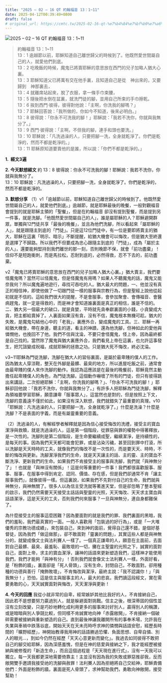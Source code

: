 ```yaml
---
title: "2025 – 02 – 16 QT 約翰福音 13：1~11"
date: 2025-04-12T00:39:49+0800
draft: false
# original_url: https://cmtc.tw/2025-02-16-qt-%e7%b4%84%e7%bf%b0%e7%a6%8f%e9%9f%b3-13%ef%bc%9a111
---
```


![2025 – 02 – 16 QT 約翰福音 13：1\~11](/images/qt.jpg  "2025 – 02 – 16 QT 約翰福音 13：1\~11")

> 約翰福音 13：1\~11  
> 13：1 逾越節以前，耶穌知道自己離世歸父的時候到了。他既然愛世間屬自己的人，就愛他們到底。  
> 13：2 吃晚飯的時候，魔鬼已將賣耶穌的意思放在西門的兒子加略人猶大心裏。  
> 13：3 耶穌知道父已將萬有交在他手裏，且知道自己是從　神出來的，又要歸到　神那裏去，  
> 13：4 就離席站起來，脫了衣服，拿一條手巾束腰，  
> 13：5 隨後把水倒在盆裏，就洗門徒的腳，並用自己所束的手巾擦乾。  
> 13：6 挨到西門‧彼得，彼得對他說：「主啊，你洗我的腳嗎？」  
> 13：7 耶穌回答說：「我所做的，你如今不知道，後來必明白。」  
> 13：8 彼得說：「你永不可洗我的腳！」耶穌說：「我若不洗你，你就與我無分了。」  
> 13：9 西門‧彼得說：「主啊，不但我的腳，連手和頭也要洗。」  
> 13：10 耶穌說：「凡洗過澡的人，只要把腳一洗，全身就乾淨了。你們是乾淨的，然而不都是乾淨的。」  
> 13：11 耶穌原知道要賣他的是誰，所以說：「你們不都是乾淨的。」

**1.  經文3遍**

**2. 今天默想經文**
約 13：8 彼得說：你永不可洗我的腳！耶穌說：我若不洗你，你就與我無分了。  
13：10 耶穌說：凡洗過澡的人，只要把腳一洗，全身就乾淨了。你們是乾淨的，然而不都是乾淨的。

**3. 默想分享**
（1）v1「逾越節以前，耶穌知道自己離世歸父的時候到了。他既然愛世間屬自己的人，就愛他們到底。」逾越節，就是耶穌最後的晚餐，一般對觀福音會提到的就是耶穌主領的「聖餐」，但是在約翰福音 卻沒有提到聖餐，而是提到另一件事，就是洗腳。「他既然愛世間屬自己的人」，誰是屬耶穌的人？耶穌避開群眾，單獨與12門徒共享「最後的晚餐」，並且為他們洗腳，所以看起來「屬耶穌的人」，就是跟隨主到底的「門徒」。只是這12位門徒中，有一位是要即將賣主的猶大，耶穌在這裏「明示、暗示」不斷提醒，給猶大機會可以悔改，但是猶大至終還是選擇了不歸路。所以我們不但要成為忠心跟隨主到底的「門徒」，成為「屬於主的人」，還要能夠堅持到我們離世的那一刻，否則晚節不保，就會「前功盡棄」！信仰不是短跑衝刺，而是馬拉松，忍耐到底的，必然得救，忍不下去的，前功盡棄。

v2「魔鬼已將賣耶穌的意思放在西門的兒子加略人猶大心裏。」猶大賣主，我們要怪魔鬼嗎？當然可以怪魔鬼，但是怪魔鬼有用嗎？如果人不聽魔鬼的話，魔鬼又能奈我何？所以魔鬼遍地遊行，尋找可吞吃的人。猶大最大的問題，一、他並沒有真正的相信神，即使他做了一切跟門徒一樣的服事與宗教行為，但是聖經上說他從起初就是不信的。這給我們很大的提醒，不是會服事，會參加聚會、會傳福音、會醫病趕鬼，就一定是得救的，而是神才會知道誰裏面是真正的相信，誰是不信的。二、猶大另一個最大的破口，就是貪婪，平時就先貪奉獻裏面的小錢，小貪變成大貪，把主都給賣掉了。人裏面如果沒有貪，沒有不信，魔鬼根本無機可趁。猶大的失敗，是魔鬼勾結他心中的「老我」，裏應外合，變成魔鬼的工具。三、耶穌一再給猶大機會，帶在身邊，聽主的道，看主的神蹟，還為他洗腳，但神如此的愛他與憐憫他，也挽回不了他。我們不信與沈淪，不要只會怪魔鬼，怪上帝，因為最終都是自己找的。當然除了魔鬼與猶大裏應外合，我們看見上帝在這裏，也允許這事發生，把咒詛變成祝福，成就耶穌的拯救之功。只是猶大死不悔改，終必沈淪。

v3\~11耶穌為門徒洗腳，洗腳在猶大人的習俗裏面，是屬於最卑賤的僕人的工作。因為猶太人穿涼鞋，整天在外腳是最髒、最臭的地方，所以進屋吃飯之前，通常會由最卑賤的僕人來作洗腳的動作。我認為這應該是在最後的晚餐前，耶穌竟然主動擔任起卑賤僕人的角色，為門徒洗腳。這個動作嚇壞了所有的門徒，但只有彼得跳出來講話，二次拒絕耶穌：「主啊，你洗我的腳嗎？」、「你永不可洗我的腳！」耶穌卻回他說：「我若不洗你，你就與我無分了。」有許多人把耶穌為門徒洗腳，解釋為領袖要學習耶穌，願意謙卑「服事眾人」，這當然也是對的，但是按照上下文，洗腳的意義遠不僅於如此，如果沒有深入默想，我們就錯失了最重要的真理。v10「耶穌說：凡洗過澡的人，只要把腳一洗，全身就乾淨了。」什麼是洗澡？什麼是洗腳？不是表面的字義，而是有屬靈重要的意義。

（2）洗過澡的人，有解經學者解釋就是因為信心接受悔改的洗禮，接受主的寶血潔淨與救贖，就是洗過澡的人，這是第一個階段，從罪惡與罪的權勢中得著釋放，是一次性的。洗腳則是第二個階段，是生命要繼續成聖，繼續潔淨，是持續性的，是每天的事。因為我們天天都可能會犯罪，或是沾染污穢，甚至回到罪中打滾，所以洗腳是天天時時的工夫，就像我們的悔改不是一次性的，而是要天天、時時，不斷的悔改與更新。洗腳潔淨我們的生命，就是天天讓主的話、主的靈、主的寶血不斷洗淨、更新我們的生命。如果我們不肯接受主的服事與洗腳，我們就「與神無分了」！也就是「與神沒有關係」！這是何等重要的一件事！我們都很喜歡服事、服事、服事，在服事中得到肯定、認同、價值、存在感，但是我們卻通常不肯「讓主服事我們」，就像彼得一樣。但這裏說，如果我們不先對付自己的生命，我們就與神無分，與神無關了。很多人以為信主受洗就等著進天堂，但是卻忽略了整本聖經的啟示，我們仍然需要天天接受主話話與聖靈的光照，天天悔改、天天求主寶血與話語潔淨，這是天天的工夫，否則我們何來服事？一旦與神無分，連自身都難保了。

為什麼接受主的服事這麼困難？因為要面對的就是我們的罪、我們裏面的黑暗，我們的羞恥，我們最真實的一面。一般人喜歡用「包裝過的好行為」，或是「一大堆優秀的宗教功德成績」，來包裝自己，來到神的面前，覺得自己還不錯，是個好基督徒，因為我們「做這做那」，卻不敢面對「靈裏的問題」，其實這些人都是與神無分的，就變成像文士與法利賽人一樣了。一個真正謙卑的人，願意在主面前，去面對自己最髒、最臭、最羞恥、最敗壞的一切，攤在主聖靈的光照之下，誠實的面對自己，面對上帝，求主的寶血潔淨，讓神的話語來更新塑造我們，這樣神才能使用我們，我們才能夠「與神有分」！否則我們就會像文士法利賽人一樣，外面好看，是「粉飾的牆」，裏面卻是「死人骨頭」，沒有生命，封閉自己，不敢面對。卻用種種的功德與善行「掩飾敗壞」，不肯悔改與潔淨，最終主說：「我不認識你！」「與我無分！」恐怕，這是信主與服事主的人，最大的悲哀。我們讀這段經文，實在需要勇敢的心，天天誠實面對與悔改，天天潔淨與更新！

**4. 今天的回應**
我從小就非常的自卑，經常嫉妒其他比我好的人，不肯接納自己，因此若不是想要努力贏過別人，就是躲避面對挑戰。信主之後，根深蒂固的個性並沒有立刻改變，只是巧妙地轉化成利用更多的服事來討好別人，贏得別人的稱讚，或是暗暗與別人爭競比較，但同樣不肯誠實地向神「赤露敞開」，不肯接納一個破碎需要被接納與重新塑造的自己。直到最後神讓我離開所有的事奉禾場，允許我在失業與車禍中跌落谷底，開始天天在天未亮時呼求神的憐憫與話語安慰，經歷長時間的「曠野經歷」，神開始教導我用神的話語勝過恐懼、負面思想、自卑自憐、別人的眼光…，到如今仍然在經歷「天天心意更新而變化」。我過去如同彼得不敢把自己的腳交給耶穌，因為深感羞愧，但是在神的慈愛與接納之下，我才能經歷被接納與被修復的「新造生命」，而且這個過程是「天天現在進行式」，沒有一天我可以獨立，每一天我都更深地需要倚靠主！主並沒有因為我的失敗或罪惡推卻我，反而敞開雙手邀請我接受祂的洗腳與赦罪！法利賽人因為拒絕將自己交給神，耶穌責備他們：外面是粉飾的牆，裏面是死人骨頭了，求神幫助我們，勇敢向神敞開，接受幫助！
